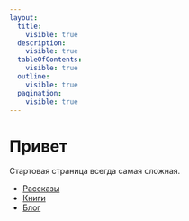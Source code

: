 ```yaml
---
layout:
  title:
    visible: true
  description:
    visible: true
  tableOfContents:
    visible: true
  outline:
    visible: true
  pagination:
    visible: true
---
```


# Привет

Стартовая страница всегда самая сложная.

* [Рассказы](stories/)
* [Книги](books/)
* [Блог](blog/)

